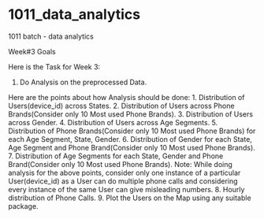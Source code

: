 # 1011_data_analytics
1011 batch - data analytics


Week#3 Goals

Here is the Task for Week 3:
  1. Do Analysis on the preprocessed Data.

Here are the points about how Analysis should be done:
    1. Distribution of Users(device_id) across States.
    2. Distribution of Users across Phone Brands(Consider only 10 Most used Phone Brands).
    3. Distribution of Users across Gender.
    4. Distribution of Users across Age Segments.
    5. Distribution of Phone Brands(Consider only 10 Most used Phone Brands) for each Age Segment, State, Gender.
    6. Distribution of Gender for each State, Age Segment and Phone Brand(Consider only 10 Most used Phone Brands).
    7. Distribution of Age Segments for each State, Gender and Phone Brand(Consider only 10 Most used Phone Brands).
      Note: While doing analysis for the above points, consider only one instance of a particular User(device_id) as a User can do multiple phone calls and considering every instance of the same User can give misleading numbers.
    8. Hourly distribution of Phone Calls.
    9. Plot the Users on the Map using any suitable package.

